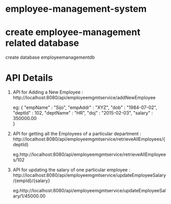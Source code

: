 # employee-management-system

# create employee-management related database 

 create database employeemanagementdb

# API Details

1. API for Adding a New Employee : http://localhost:8080/api/employeemgmtservice/addNewEmployee
	  
	  eg:
	  {
	   "empName" : "Sijo",
	   "empAddr" : "XYZ",
	   "dob" : "1984-07-02",
	   "deptId" : 102,
	   "deptName" : "HR",
	   "doj" : "2015-02-03",
	   "salary" : 350000.00  
	  }

2. API for getting all the Employees of a particular department : http://localhost:8080/api/employeemgmtservice/retrieveAllEmployees/{deptId}

	eg.http://localhost:8080/api/employeemgmtservice/retrieveAllEmployees/102
	  
3. API for updating the salary of one particular employee :  http://localhost:8080/api/employeemgmtservice/updateEmployeeSalary/{empId}/{salary}

    eg.http://localhost:8080/api/employeemgmtservice/updateEmployeeSalary/1/45000.00
	 